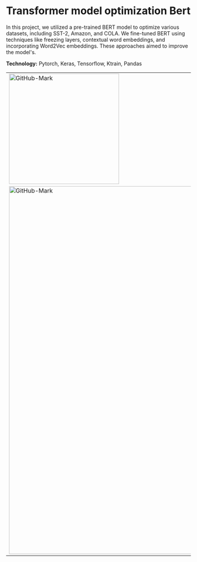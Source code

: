# Transformer model optimization Bert

In this project, we utilized a pre-trained BERT model to optimize various datasets, including SST-2, Amazon, and COLA. We fine-tuned BERT using
techniques like freezing layers, contextual word embeddings, and incorporating Word2Vec embeddings. These approaches aimed to improve the
model's.

**Technology:** Pytorch, Keras, Tensorflow, Ktrain, Pandas

<table border="0">
  <tr>
    <td><img src="https://drive.google.com/uc?export=view&id=1pCYER9BFdKV5xt80_A8MyGHQOsrc5fR6" alt="GitHub-Mark" width="300"></td>
    <td><img src="https://drive.google.com/uc?export=view&id=1w9NlZdoxwAOvCWY_ab2V0KGWB5Qc-Edb" alt="GitHub-Mark" width="300"></td>
    <td><img src="https://drive.google.com/uc?export=view&id=1W_vy4hGnCbwWrIKN0nRumM_nn3MCgjH8" alt="GitHub-Mark" width="300"></td>
</tr>
  <tr>
    <td colspan="2"><img src="https://drive.google.com/uc?export=view&id=1AKkSxguek7Dnjqncd-85JLec0A9dt-A_" alt="GitHub-Mark" width="1000"></td>
   
    
    
  </tr>
</table>
